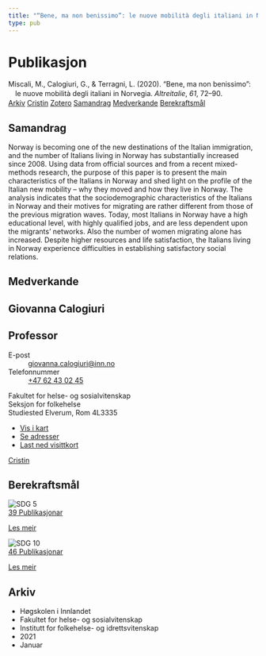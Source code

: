 ```yaml
---
title: "“Bene, ma non benissimo”: le nuove mobilità degli italiani in Norvegia"
type: pub
---
```

<h1>Publikasjon</h1>
<article id="csl-bib-container-SQCXK6SD" class="csl-bib-container">
  <div class="csl-bib-body" style="line-height: 1.35; padding-left: 1em; text-indent:-1em;">
  <div class="csl-entry">Miscali, M., Calogiuri, G., &amp; Terragni, L. (2020). &#x201C;Bene, ma non benissimo&#x201D;: le nuove mobilit&#xE0; degli italiani in Norvegia. <i>Altreitalie</i>, <i>61</i>, 72&#x2013;90.</div>
</div>
  <div class="csl-bib-buttons">
    <a href="#taxonomy-article-SQCXK6SD" class="csl-bib-button">Arkiv</a>
    <a href="https://app.cristin.no/results/show.jsf?id=1872472" alt="Cristin URL" class="csl-bib-button">Cristin</a>
    <a href="http://zotero.org/groups/5022929/items/SQCXK6SD" alt="Zotero URL" class="csl-bib-button">Zotero</a>
    <a href="#abstract-article-SQCXK6SD" class="csl-bib-button">Samandrag</a>
    <a href="#contributors-article-SQCXK6SD" class="csl-bib-button">Medverkande</a>
    <a href="#sdg-article-SQCXK6SD" class="csl-bib-button">Berekraftsmål</a>
  </div>
  <div id="csl-bib-meta-container-SQCXK6SD"></div>
</article>
<div id="csl-bib-meta-SQCXK6SD" class="csl-bib-meta">
  <article id="abstract-article-SQCXK6SD" class="abstract-article">
    <h1>Samandrag</h1>
    Norway is becoming one of the new destinations of the Italian immigration, and the number of Italians living in Norway has substantially increased since 2008. Using data from official sources and from a recent mixed-methods research, the purpose of this paper is to present the main characteristics of the Italians in Norway and shed light on the profile of the Italian new mobility – why they moved and how they live in Norway. The analysis indicates that the sociodemographic characteristics of the Italians in Norway and their motives for migrating are rather different from those of the previous migration waves. Today, most Italians in Norway have a high educational level, with highly qualified jobs, and are less dependent upon the migrants’ networks. Also the number of women migrating alone has increased. Despite higher resources and life satisfaction, the Italians living in Norway experience difficulties in establishing satisfactory social relations.
  </article>
  <article id="contributors-article-SQCXK6SD" class="contributors-article">
    <h1>Medverkande</h1>
    <div class="personas">
<div class="vrtx-hinn-person-card">
<div class="photo">
<i class="lar la-user-circle missing-person"></i>
</div>
<div class="info">
<hgroup><h1>Giovanna Calogiuri</h1>
<h2>Professor</h2>
</hgroup><dl>
<dt>E-post</dt>
<dd>
<a href="mailto:giovanna.calogiuri@inn.no">giovanna.calogiuri@inn.no</a>
</dd>
<dt>Telefonnummer</dt>
<dd><a href="tel:+4762430245">
+47 62 43 02 45
</a></dd>
</dl>
<p>
Fakultet for helse- og sosialvitenskap<br>
Seksjon for folkehelse<br>
Studiested Elverum,
Rom 4L3335
</p>
<ul class="vrtx-hinn-links">
<li><a href="https://www.google.com/maps?q=60.88177,11.53669">Vis i kart</a></li>
<li><a href="https://www.inn.no/finn-en-ansatt/giovanna-calogiuri.html#vrtx-hinn-addresses">Se adresser</a></li>
<li><a href="https://www.inn.no/finn-en-ansatt/giovanna-calogiuri.html?vrtx=vcf">Last ned visittkort</a></li>
</ul>
</div>
</div>
<a href="https://app.cristin.no/persons/show.jsf?id=358086" alt="Cristin URL" class="personas-cristin">Cristin</a>
</div>
  </article>
  <article id="sdg-article-SQCXK6SD" class="sdg-article">
    <h1>Berekraftsmål</h1>
    <div class="sdg-container"><div id="sdg5" class="sdg">
<img src="{{< params subfolder >}}images/sdg/sdg05_no.png" class="image" alt="SDG 5">
<div class="sdg-overlay">
<a href="{{< params subfolder >}}no/archive/?sdg=5#archive" class="sdg-publication-count"><span>39</span> Publikasjonar</a>
<p><a href="https://www.fn.no/om-fn/fns-baerekraftsmaal/likestilling-mellom-kjoennene?lang=nno-NO" class="sdg-read-more">Les meir</a></p>
</div>
</div> <div id="sdg10" class="sdg">
<img src="{{< params subfolder >}}images/sdg/sdg10_no.png" class="image" alt="SDG 10">
<div class="sdg-overlay">
<a href="{{< params subfolder >}}no/archive/?sdg=10#archive" class="sdg-publication-count"><span>46</span> Publikasjonar</a>
<p><a href="https://www.fn.no/om-fn/fns-baerekraftsmaal/mindre-ulikhet?lang=nno-NO" class="sdg-read-more">Les meir</a></p>
</div>
</div></div>
  </article>
  <article id="taxonomy-article-SQCXK6SD" class="taxonomy-article">
    <h1>Arkiv</h1>
    <ul>
      <li>Høgskolen i Innlandet</li>
      <li>Fakultet for helse- og sosialvitenskap</li>
      <li>Institutt for folkehelse- og idrettsvitenskap</li>
      <li>2021</li>
      <li>Januar</li>
    </ul>
  </article>
</div>
